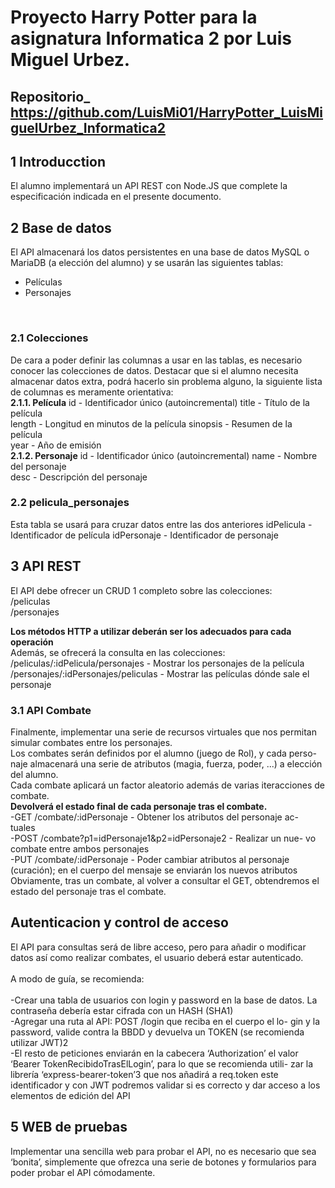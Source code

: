 # Proyecto Harry Potter para la asignatura Informatica 2 por Luis Miguel Urbez.

## Repositorio_ https://github.com/LuisMi01/HarryPotter_LuisMiguelUrbez_Informatica2

## 1 Introducction<br>
El alumno implementará un API REST con Node.JS que complete la especificación indicada en el presente documento.
<br>
## 2 Base de datos<br>
El API almacenará los datos persistentes en una base de datos MySQL o MariaDB (a elección del alumno) y se usarán las siguientes tablas:
<ul>
<li>Películas</li>
<li>Personajes</li>
</ul>
<br>

### 2.1 Colecciones 
  De cara a poder definir las columnas a usar en las tablas, es necesario conocer las colecciones de datos.
  Destacar que si el alumno necesita almacenar datos extra, podrá hacerlo sin problema alguno, la siguiente lista de columnas es meramente orientativa:<br>
__2.1.1. Película__
  id - Identificador único (autoincremental) title - Título de la película<br>
  length - Longitud en minutos de la película sinopsis - Resumen de la película<br>
  year - Año de emisión<br>
  __2.1.2. Personaje__
  id - Identificador único (autoincremental) name - Nombre del personaje<br>
  desc - Descripción del personaje<br>
  
### 2.2 pelicula_personajes
  Esta tabla se usará para cruzar datos entre las dos anteriores idPelicula - Identificador de película
  idPersonaje - Identificador de personaje<br>

## 3 API REST<br>
 El API debe ofrecer un CRUD 1 completo sobre las colecciones: <br>
  /peliculas<br>
  /personajes<br>
 
 __Los métodos HTTP a utilizar deberán ser los adecuados para cada operación__<br>
  Además, se ofrecerá la consulta en las colecciones: <br>
  /peliculas/:idPelicula/personajes - Mostrar los personajes de la película<br>
  /personajes/:idPersonajes/peliculas - Mostrar las películas dónde sale el personaje<br>
### 3.1 API Combate
  Finalmente, implementar una serie de recursos virtuales que nos permitan simular combates entre los personajes.<br>
Los combates serán definidos por el alumno (juego de Rol), y cada perso- naje almacenará una serie de atributos (magia, fuerza, poder, ...) a elección del alumno.<br>
Cada combate aplicará un factor aleatorio además de varias iteracciones de combate.<br>
__Devolverá el estado final de cada personaje tras el combate.__<br>
  -GET /combate/:idPersonaje - Obtener los atributos del personaje ac- tuales<br>
  -POST /combate?p1=idPersonaje1&p2=idPersonaje2 - Realizar un nue- vo combate entre ambos personajes<br>
  -PUT /combate/:idPersonaje - Poder cambiar atributos al personaje (curación); en el cuerpo del mensaje se enviarán los nuevos atributos<br>
Obviamente, tras un combate, al volver a consultar el GET, obtendremos el estado del personaje tras el combate.<br>

## Autenticacion y control de acceso
  El API para consultas será de libre acceso, pero para añadir o modificar datos así como realizar combates, el usuario deberá estar autenticado.<br>
<br>A modo de guía, se recomienda:<br>
  <br>-Crear una tabla de usuarios con login y password en la base de datos. La contraseña debería estar cifrada con un HASH (SHA1)<br>
  -Agregar una ruta al API: POST /login que reciba en el cuerpo el lo- gin y la password, valide contra la BBDD y devuelva un TOKEN (se
recomienda utilizar JWT)2<br>
  -El resto de peticiones enviarán en la cabecera ‘Authorization’ el valor ‘Bearer TokenRecibidoTrasElLogin’, para lo que se recomienda utili- zar la librería ‘express-bearer-token’3 que nos añadirá a req.token este identificador y con JWT podremos validar si es correcto y dar acceso a los elementos de edición del API<br>

## 5 WEB de pruebas
  Implementar una sencilla web para probar el API, no es necesario que sea ‘bonita’, simplemente que ofrezca una serie de botones y formularios para poder probar el API cómodamente.









